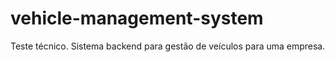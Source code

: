 # vehicle-management-system
Teste técnico. Sistema backend para gestão de veículos para uma empresa.
